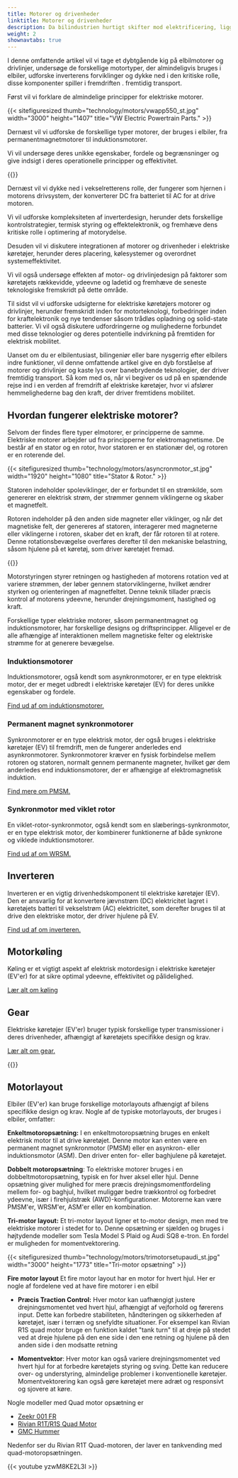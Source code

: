 ```yaml
---
title: Motorer og drivenheder
linktitle: Motorer og drivenheder
description: Da bilindustrien hurtigt skifter mod elektrificering, ligger hjertet af elektriske køretøjer (EV'er) i deres motorer og drivlinjer. Med en bred vifte af motortyper og indviklede omformere er det afgørende at forstå kompleksiteten af ​​disse komponenter for at forstå elektriske køretøjers indre funktioner.
weight: 2
shownavtabs: true
---
```

<!-- markdownlint-disable MD033 -->

I denne omfattende artikel vil vi tage et dybtgående kig på elbilmotorer og drivlinjer, undersøge de forskellige motortyper, der almindeligvis bruges i elbiler, udforske inverterens forviklinger og dykke ned i den kritiske rolle, disse komponenter spiller i fremdriften . fremtidig transport.

Først vil vi forklare de almindelige principper for elektriske motorer.

{{< sitefiguresized thumb="technology/motors/vwapp550_st.jpg" width="3000" height="1407" title="VW Electric Powertrain Parts." >}}

Dernæst vil vi udforske de forskellige typer motorer, der bruges i elbiler, fra permanentmagnetmotorer til induktionsmotorer.

Vi vil undersøge deres unikke egenskaber, fordele og begrænsninger og give indsigt i deres operationelle principper og effektivitet.

{{<evkxdisplayaddarticle />}}

Dernæst vil vi dykke ned i vekselretterens rolle, der fungerer som hjernen i motorens drivsystem, der konverterer DC fra batteriet til AC for at drive motoren.

Vi vil udforske kompleksiteten af ​​inverterdesign, herunder dets forskellige kontrolstrategier, termisk styring og effektelektronik, og fremhæve dens kritiske rolle i optimering af motorydelse.

Desuden vil vi diskutere integrationen af ​​motorer og drivenheder i elektriske køretøjer, herunder deres placering, kølesystemer og overordnet systemeffektivitet.

Vi vil også undersøge effekten af ​​motor- og drivlinjedesign på faktorer som køretøjets rækkevidde, ydeevne og ladetid og fremhæve de seneste teknologiske fremskridt på dette område.

Til sidst vil vi udforske udsigterne for elektriske køretøjers motorer og drivlinjer, herunder fremskridt inden for motorteknologi, forbedringer inden for kraftelektronik og nye tendenser såsom trådløs opladning og solid-state batterier. Vi vil også diskutere udfordringerne og mulighederne forbundet med disse teknologier og deres potentielle indvirkning på fremtiden for elektrisk mobilitet.

Uanset om du er elbilentusiast, bilingeniør eller bare nysgerrig efter elbilers indre funktioner, vil denne omfattende artikel give en dyb forståelse af motorer og drivlinjer og kaste lys over banebrydende teknologier, der driver fremtidig transport. Så kom med os, når vi begiver os ud på en spændende rejse ind i en verden af ​​fremdrift af elektriske køretøjer, hvor vi afslører hemmelighederne bag den kraft, der driver fremtidens mobilitet.

## Hvordan fungerer elektriske motorer?

Selvom der findes flere typer elmotorer, er principperne de samme. Elektriske motorer arbejder ud fra principperne for elektromagnetisme. De består af en stator og en rotor, hvor statoren er en stationær del, og rotoren er en roterende del.

{{< sitefiguresized thumb="technology/motors/asyncronmotor_st.jpg" width="1920" height="1080" title="Stator & Rotor." >}}

Statoren indeholder spoleviklinger, der er forbundet til en strømkilde, som genererer en elektrisk strøm, der strømmer gennem viklingerne og skaber et magnetfelt.

Rotoren indeholder på den anden side magneter eller viklinger, og når det magnetiske felt, der genereres af statoren, interagerer med magneterne eller viklingerne i rotoren, skaber det en kraft, der får rotoren til at rotere. Denne rotationsbevægelse overføres derefter til den mekaniske belastning, såsom hjulene på et køretøj, som driver køretøjet fremad.

{{<evkxdisplayaddarticle />}}

Motorstyringen styrer retningen og hastigheden af ​​motorens rotation ved at variere strømmen, der løber gennem statorviklingerne, hvilket ændrer styrken og orienteringen af ​​magnetfeltet. Denne teknik tillader præcis kontrol af motorens ydeevne, herunder drejningsmoment, hastighed og kraft.

Forskellige typer elektriske motorer, såsom permanentmagnet og induktionsmotorer, har forskellige designs og driftsprincipper. Alligevel er de alle afhængige af interaktionen mellem magnetiske felter og elektriske strømme for at generere bevægelse.
### Induktionsmotorer

Induktionsmotorer, også kendt som asynkronmotorer, er en type elektrisk motor, der er meget udbredt i elektriske køretøjer (EV) for deres unikke egenskaber og fordele.

[Find ud af om induktionsmotorer.](asm)

### Permanent magnet synkronmotorer

Synkronmotorer er en type elektrisk motor, der også bruges i elektriske køretøjer (EV) til fremdrift, men de fungerer anderledes end asynkronmotorer. Synkronmotorer kræver en fysisk forbindelse mellem rotoren og statoren, normalt gennem permanente magneter, hvilket gør dem anderledes end induktionsmotorer, der er afhængige af elektromagnetisk induktion.

[Find mere om PMSM.](psm)

### Synkronmotor med viklet rotor

En viklet-rotor-synkronmotor, også kendt som en slæberings-synkronmotor, er en type elektrisk motor, der kombinerer funktionerne af både synkrone og viklede induktionsmotorer.

[Find ud af om WRSM.](wrsm)

## Inverteren

Inverteren er en vigtig drivenhedskomponent til elektriske køretøjer (EV). Den er ansvarlig for at konvertere jævnstrøm (DC) elektricitet lagret i køretøjets batteri til vekselstrøm (AC) elektricitet, som derefter bruges til at drive den elektriske motor, der driver hjulene på EV.

[Find ud af om inverteren.](inverter)

## Motorkøling

Køling er et vigtigt aspekt af elektrisk motordesign i elektriske køretøjer (EV'er) for at sikre optimal ydeevne, effektivitet og pålidelighed.

[Lær alt om køling](køling)

## Gear

Elektriske køretøjer (EV'er) bruger typisk forskellige typer transmissioner i deres drivenheder, afhængigt af køretøjets specifikke design og krav.

[Lær alt om gear.](gear)

{{<evkxdisplayaddarticle />}}
## Motorlayout

Elbiler (EV'er) kan bruge forskellige motorlayouts afhængigt af bilens specifikke design og krav. Nogle af de typiske motorlayouts, der bruges i elbiler, omfatter:

**Enkeltmotoropsætning:** I en enkeltmotoropsætning bruges en enkelt elektrisk motor til at drive køretøjet. Denne motor kan enten være en permanent magnet synkronmotor (PMSM) eller en asynkron- eller induktionsmotor (ASM). Den driver enten for- eller baghjulene på køretøjet.

**Dobbelt motoropsætning**: To elektriske motorer bruges i en dobbeltmotoropsætning, typisk en for hver aksel eller hjul. Denne opsætning giver mulighed for mere præcis drejningsmomentfordeling mellem for- og baghjul, hvilket muliggør bedre trækkontrol og forbedret ydeevne, især i firehjulstræk (AWD)-konfigurationer. Motorerne kan være PMSM'er, WRSM'er, ASM'er eller en kombination.

**Tri-motor layout:** Et tri-motor layout ligner et to-motor design, men med tre elektriske motorer i stedet for to. Denne opsætning er sjælden og bruges i højtydende modeller som Tesla Model S Plaid og Audi SQ8 e-tron. En fordel er muligheden for momentvektorering.

{{< sitefiguresized thumb="technology/motors/trimotorsetupaudi_st.jpg" width="3000" height="1773" title="Tri-motor opsætning" >}}

**Fire motor layout** Et fire motor layout har en motor for hvert hjul. Her er nogle af fordelene ved at have fire motorer i en elbil

- <b>Præcis Traction Control:</b> Hver motor kan uafhængigt justere drejningsmomentet ved hvert hjul, afhængigt af vejforhold og førerens input. Dette kan forbedre stabiliteten, håndteringen og sikkerheden af ​​køretøjet, især i terræn og snefyldte situationer. For eksempel kan Rivian R1S quad motor bruge en funktion kaldet "tank turn" til at dreje på stedet ved at dreje hjulene på den ene side i den ene retning og hjulene på den anden side i den modsatte retning

- <b>Momentvektor</b>: Hver motor kan også variere drejningsmomentet ved hvert hjul for at forbedre køretøjets styring og sving. Dette kan reducere over- og understyring, almindelige problemer i konventionelle køretøjer. Momentvektorering kan også gøre køretøjet mere adræt og responsivt og sjovere at køre.

Nogle modeller med Quad motor opsætning er

- [Zeekr 001 FR](/models/zeekr/001/001_fr/)
- [Rivian R1T/R1S Quad Motor](/models/rivan/r1/r1t_quad-motor_awd/)
- [GMC Hummer](/models/gmc/hummer_ev/hummer_ev_edition_1_pickup/)

Nedenfor ser du Rivian R1T Quad-motoren, der laver en tankvending med quad-motoropsætningen.

{{< youtube yzwM8KE2L3I >}}